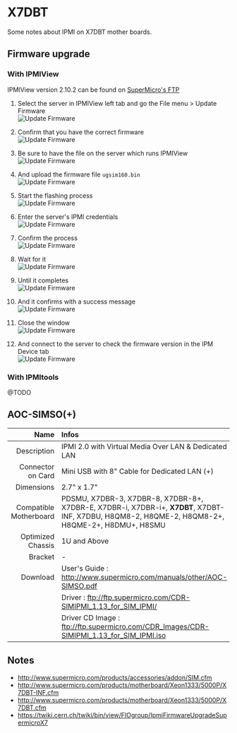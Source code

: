 # X7DBT
Some notes about IPMI on X7DBT mother boards.

## Firmware upgrade

### With IPMIView
IPMIView version 2.10.2 can be found on [SuperMicro's FTP](ftp://ftp.supermicro.com/utility/IPMIView/)

1. Select the server in IPMIView left tab and go the File menu > Update Firmware
<br />![Update Firmware](./HowTo/IPMIView/1.png)

2. Confirm that you have the correct firmware
<br />![Update Firmware](./HowTo/IPMIView/2.png)

3. Be sure to have the file on the server which runs IPMIView
<br />![Update Firmware](./HowTo/IPMIView/3.png)

4. And upload the firmware file `ugsim160.bin`
<br />![Update Firmware](./HowTo/IPMIView/4.png)

5. Start the flashing process
<br />![Update Firmware](./HowTo/IPMIView/5.png)

6. Enter the server's IPMI credentials
<br />![Update Firmware](./HowTo/IPMIView/6.png)

7. Confirm the process
<br />![Update Firmware](./HowTo/IPMIView/7.png)

8. Wait for it
<br />![Update Firmware](./HowTo/IPMIView/8.png)

9. Until it completes
<br />![Update Firmware](./HowTo/IPMIView/9.png)

10. And it confirms with a success message
<br />![Update Firmware](./HowTo/IPMIView/10.png)

11. Close the window
<br />![Update Firmware](./HowTo/IPMIView/11.png)

12. And connect to the server to check the firmware version in the IPM Device tab
<br />![Update Firmware](./HowTo/IPMIView/12.png)

### With IPMItools
@TODO


## AOC-SIMSO(+)
| Name                   | Infos           |
| ---------------------: |:----------------|
| Description            | IPMI 2.0 with Virtual Media Over LAN & Dedicated LAN |
| Connector on Card      | Mini USB with 8" Cable for Dedicated LAN (+) |
| Dimensions             | 2.7" x 1.7"     |
| Compatible Motherboard | PDSMU, X7DBR-3, X7DBR-8, X7DBR-8+, X7DBR-E, X7DBR-i, X7DBR-i+, __X7DBT__, X7DBT-INF, X7DBU, H8QM8-2, H8QME-2, H8QM8-2+, H8QME-2+, H8DMU+, H8SMU |
| Optimized Chassis      | 1U and Above    |
| Bracket                | -               |
| Download               | User's Guide : http://www.supermicro.com/manuals/other/AOC-SIMSO.pdf |
|                        | Driver : ftp://ftp.supermicro.com/CDR-SIMIPMI_1.13_for_SIM_IPMI/ |
|                        | Driver CD Image : ftp://ftp.supermicro.com/CDR_Images/CDR-SIMIPMI_1.13_for_SIM_IPMI.iso |


## Notes
* http://www.supermicro.com/products/accessories/addon/SIM.cfm
* http://www.supermicro.com/products/motherboard/Xeon1333/5000P/X7DBT-INF.cfm
* http://www.supermicro.com/products/motherboard/Xeon1333/5000P/X7DBT.cfm
* https://twiki.cern.ch/twiki/bin/view/FIOgroup/IpmiFirmwareUpgradeSupermicroX7
